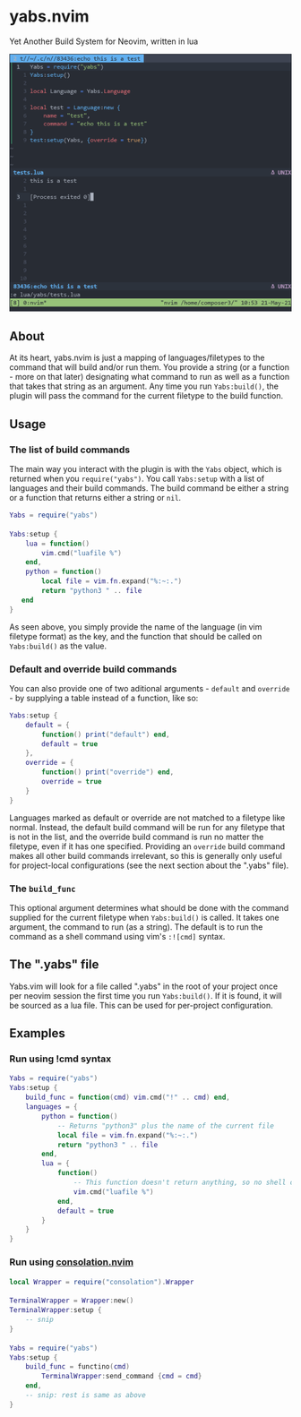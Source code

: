 # yabs.nvim

Yet Another Build System for Neovim, written in lua

![screenshot](./screenshot.png)

## About

At its heart, yabs.nvim is just a mapping of languages/filetypes to the command that will build and/or run them. You provide a string (or a function - more on that later) designating what command to run as well as a function that takes that string as an argument. Any time you run `Yabs:build()`, the plugin will pass the command for the current filetype to the build function.

## Usage

### The list of build commands
The main way you interact with the plugin is with the `Yabs` object, which is returned when you `require("yabs")`. You call `Yabs:setup` with a list of languages and their build commands. The build command be either a string or a function that returns either a string or `nil`.

```lua
Yabs = require("yabs")

Yabs:setup {
    lua = function()
        vim.cmd("luafile %")
    end,
    python = function()
        local file = vim.fn.expand("%:~:.")
        return "python3 " .. file
   end
}
```

As seen above, you simply provide the name of the language (in vim filetype format) as the key, and the function that should be called on `Yabs:build()` as the value.

### Default and override build commands
You can also provide one of two aditional arguments - `default` and `override` - by supplying a table instead of a function, like so:

```lua
Yabs:setup {
    default = {
        function() print("default") end,
        default = true
    },
    override = {
        function() print("override") end,
        override = true
    }
}
```

Languages marked as default or override are not matched to a filetype like normal. Instead, the default build command will be run for any filetype that is not in the list, and the override build command is run no matter the filetype, even if it has one specified. Providing an `override` build command makes all other build commands irrelevant, so this is generally only useful for project-local configurations (see the next section about the ".yabs" file).

### The `build_func`
This optional argument determines what should be done with the command supplied for the current filetype when `Yabs:build()` is called. It takes one argument, the command to run (as a string). The default is to run the command as a shell command using vim's `:![cmd]` syntax.

## The ".yabs" file
Yabs.vim will look for a file called ".yabs" in the root of your project once per neovim session the first time you run `Yabs:build()`. If it is found, it will be sourced as a lua file. This can be used for per-project configuration.

## Examples

### Run using !cmd syntax
```lua
Yabs = require("yabs")
Yabs:setup {
    build_func = function(cmd) vim.cmd("!" .. cmd) end,
    languages = {
        python = function()
            -- Returns "python3" plus the name of the current file
            local file = vim.fn.expand("%:~:.")
            return "python3 " .. file
        end,
        lua = {
            function()
                -- This function doesn't return anything, so no shell commands will be run
                vim.cmd("luafile %")
            end,
            default = true
        }
    }
}
```

### Run using [consolation.nvim](https://github.com/pianocomposer321/consolation.nvim)
```lua
local Wrapper = require("consolation").Wrapper

TerminalWrapper = Wrapper:new()
TerminalWrapper:setup {
    -- snip
}

Yabs = require("yabs")
Yabs:setup {
    build_func = functino(cmd)
        TerminalWrapper:send_command {cmd = cmd}
    end,
    -- snip: rest is same as above
}
```
